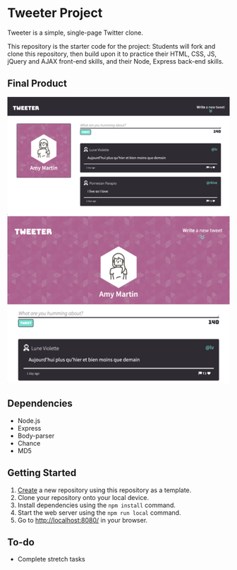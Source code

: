 # Tweeter Project 

Tweeter is a simple, single-page Twitter clone.

This repository is the starter code for the project: Students will fork and clone this repository, then build upon it to practice their HTML, CSS, JS, jQuery and AJAX front-end skills, and their Node, Express back-end skills.

## Final Product

![Mobile View ](public/docs/desktop.png?raw=true "Desktop View")
![Desktop View](public/docs/mobile.png?raw=true "Mobile View")

## Dependencies

- Node.js
- Express
- Body-parser
- Chance
- MD5

## Getting Started

1. [Create](https://docs.github.com/en/repositories/creating-and-managing-repositories/creating-a-repository-from-a-template) a new repository using this repository as a template.
2. Clone your repository onto your local device.
3. Install dependencies using the `npm install` command.
3. Start the web server using the `npm run local` command. 
4. Go to <http://localhost:8080/> in your browser.


## To-do

* Complete stretch tasks